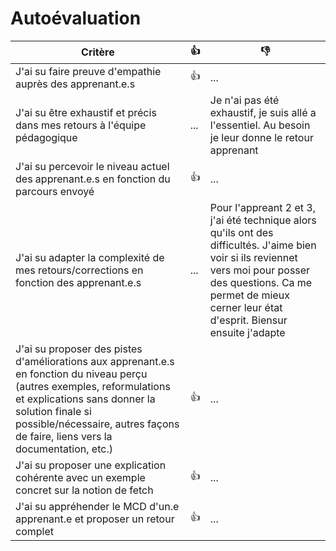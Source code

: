 # Autoévaluation

| Critère | 👍 | 👎 |
| ---------------- | ---------------- | ---------------- | 
| J'ai su faire preuve d'empathie auprès des apprenant.e.s | 👍 | ... |
| J'ai su être exhaustif et précis dans mes retours à l'équipe pédagogique | ... | Je n'ai pas été exhaustif, je suis allé a l'essentiel. Au besoin je leur donne le retour apprenant |
| J'ai su percevoir le niveau actuel des apprenant.e.s en fonction du parcours envoyé | 👍 | ... |
| J'ai su adapter la complexité de mes retours/corrections en fonction des apprenant.e.s  | ... | Pour l'appreant 2 et 3, j'ai été technique alors qu'ils ont des difficultés. J'aime bien voir si ils reviennet vers moi pour posser des questions. Ca me permet de mieux cerner leur état d'esprit. Biensur ensuite j'adapte |
| J'ai su proposer des pistes d'améliorations aux apprenant.e.s en fonction du niveau perçu (autres exemples, reformulations et explications sans donner la solution finale si possible/nécessaire, autres façons de faire, liens vers la documentation, etc.) | 👍 | ... |
| J'ai su proposer une explication cohérente avec un exemple concret sur la notion de fetch | 👍 | ... |
| J'ai su appréhender le MCD d'un.e apprenant.e et proposer un retour complet | 👍 | ... |
